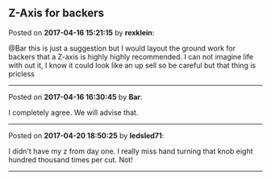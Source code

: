 ## Z-Axis for backers
Posted on **2017-04-16 15:21:15** by **rexklein**:

@Bar this is just a suggestion but I would layout the ground work for backers that a Z-axis is highly highly recommended. I can not imagine life with out it, I know it could look like an up sell so be careful  but that thing is pricless

---

Posted on **2017-04-16 16:30:45** by **Bar**:

I completely agree. We will advise that.

---

Posted on **2017-04-20 18:50:25** by **ledsled71**:

I didn't have my z from day one.  I really miss hand turning that knob eight hundred thousand times per cut.  Not!

---

